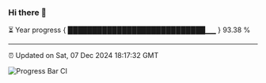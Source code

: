 ### Hi there 👋

⏳ Year progress { ████████████████████████████▁▁ } 93.38 %

---

⏰ Updated on Sat, 07 Dec 2024 18:17:32 GMT

![Progress Bar CI](https://github.com/liununu/liununu/workflows/Progress%20Bar%20CI/badge.svg)
